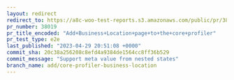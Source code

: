 ```yaml
---
layout: redirect
redirect_to: https://a8c-woo-test-reports.s3.amazonaws.com/public/pr/38019/e2e/index.html
pr_number: 38019
pr_title_encoded: "Add+Business+Location+page+to+the+core+profiler"
pr_test_type: e2e
last_published: "2023-04-29 20:51:08 +0000"
commit_sha: 20c38a256208c8efd4a9384de1564cc8ff36b529
commit_message: "Support meta value from nested states"
branch_name: add/core-profiler-business-location
---
```

